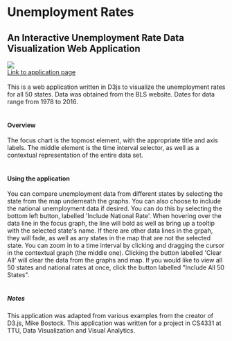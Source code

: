 # Unemployment Rates
## An Interactive Unemployment Rate Data Visualization Web Application 
[![](https://img.youtube.com/vi/X1pHHATD8mw/0.jpg)](https://www.youtube.com/watch?v=X1pHHATD8mw)<br/>
[Link to application page](https://dsalopek.github.io/UnemploymentRate-D3js/)<br/><br/>
This is a web application written in D3js to visualize the unemployment rates for all 50 states. Data was obtained from the BLS website. Dates for data range from 1978 to 2016.<br/><br/>
#### Overview
The focus chart is the topmost element, with the appropriate title and axis labels. The middle element is the time interval selector, as well as a contextual representation of the entire data set.<br/><br/>
#### Using the application<br/>
You can compare unemployment data from different states by selecting the state from the map underneath the graphs. You can also choose to include the national unemployment data if desired. You can do this by selecting the bottom left button, labelled 'Include National Rate'. When hovering over the data line in the focus graph, the line will bold as well as bring up a tooltip with the selected state's name. If there are other data lines in the grpah, they will fade, as well as any states in the map that are not the selected state. You can zoom in to a time interval by clicking and dragging the cursor in the contextual graph (the middle one). Clicking the button labelled 'Clear All' will clear the data from the graphs and map. If you would like to view all 50 states and national rates at once, click the button labelled "Include All 50 States".<br/><br/>
##### Notes<br/>
This application was adapted from various examples from the creator of D3.js, Mike Bostock. This application was written for a project in CS4331 at TTU, Data Visualization and Visual Analytics.
